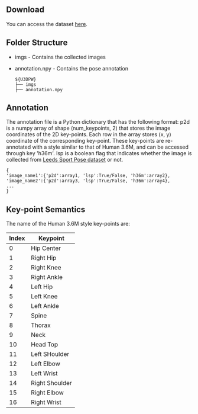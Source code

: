 ## Download
You can access the dataset [here](https://drive.google.com/file/d/1JRJuL69J0drZOAUT8VDK5ywmxt-Gm7s-/view?usp=sharing).

## Folder Structure
- imgs - Contains the collected images
- annotation.npy - Contains the pose annotation

   ```
   ${U3DPW}
   ├── imgs
   ├── annotation.npy
   ```
## Annotation
The annotation file is a Python dictionary that has the following format:
p2d is a numpy array of shape (num_keypoints, 2) that stores the image coordinates of the 2D key-points. Each row in the array stores (x, y) coordinate of the corresponding key-point. These key-points are re-annotated with a style similar to that of Human 3.6M, and can be accessed through key 'h36m'.
lsp is a boolean flag that indicates whether the image is collected from [Leeds Sport Pose dataset](https://sam.johnson.io/research/lsp.html) or not.

```
{
'image_name1':{'p2d':array1, 'lsp':True/False, 'h36m':array2},
'image_name2':{'p2d':array3, 'lsp':True/False, 'h36m':array4},
...
}
```

## Key-point Semantics
The name of the Human 3.6M style key-points are:

| Index | Keypoint |
|---|-------------|
| 0 | Hip Center  | 
| 1 | Right Hip   | 
| 2 | Right Knee  |
| 3 | Right Ankle |
| 4 | Left Hip    |
| 5 | Left Knee   |
| 6 | Left Ankle  | 
| 7 | Spine       |
| 8 | Thorax      |
| 9 | Neck        |  
| 10 | Head Top   |
| 11 | Left SHoulder |
| 12 | Left Elbow |
| 13 | Left Wrist |
| 14 | Right Shoulder |
| 15 | Right Elbow|
| 16 | Right Wrist| 
